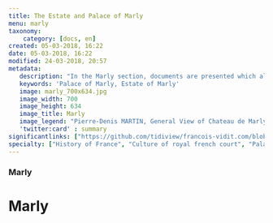 ```yaml
---
title: The Estate and Palace of Marly
menu: marly
taxonomy:
    category: [docs, en]
created: 05-03-2018, 16:22
date: 05-03-2018, 16:22
modified: 24-03-2018, 20:57
metadata:
   description: "In the Marly section, documents are presented which allow you to deepen the understanding of the Palace and estate of Marly. For example, Pierre-Denis MARTIN, General View of Chateau de Marly, seen from the watering pool (1723)."
   keywords: 'Palace of Marly, Estate of Marly'
   image: marly_700x634.jpg
   image_width: 700
   image_height: 634
   image_title: Marly
   image_legend: "Pierre-Denis MARTIN, General View of Chateau de Marly, seen from the watering pool (1723)"
   'twitter:card' : summary
significantlinks: ["https://github.com/tidiview/francois-vidit.com/blob/master/user/sites/docs/pages/01.home/02.versailles/04.marly/chapter.en.md"]
specialty: ["History of France", "Culture of royal french court", "Palace of Marly"]
---
```

### Marly

# Marly